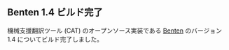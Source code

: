 
## Benten 1.4 ビルド完了

機械支援翻訳ツール (CAT) のオープンソース実装である [Benten](https://ja.osdn.net/projects/benten/wiki/FrontPage) のバージョン 1.4 についてビルド完了しました。
